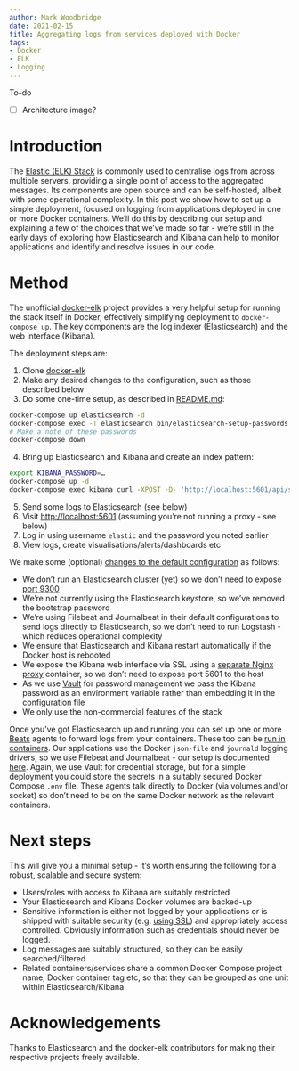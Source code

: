 ```yaml
---
author: Mark Woodbridge
date: 2021-02-15
title: Aggregating logs from services deployed with Docker
tags:
- Docker
- ELK
- Logging
---
```


To-do

- [ ] Architecture image?

# Introduction

The [Elastic (ELK) Stack](https://www.elastic.co/what-is/elk-stack) is commonly used to centralise logs from across
multiple servers, providing a single point of access to the aggregated messages. Its components are open source and can
be self-hosted, albeit with some operational complexity. In this post we show how to set up a simple deployment, focused
on logging from applications deployed in one or more Docker containers. We’ll do this by describing our setup and
explaining a few of the choices that we’ve made so far - we’re still in the early days of exploring how Elasticsearch
and Kibana can help to monitor applications and identify and resolve issues in our code.

# Method

The unofficial [docker-elk](https://github.com/deviantony/docker-elk) project provides a very helpful setup for running
the stack itself in Docker, effectively simplifying deployment to `docker-compose up`. The key components are the log
indexer (Elasticsearch) and the web interface (Kibana).

The deployment steps are:

1. Clone [docker-elk](https://github.com/deviantony/docker-elk)
2. Make any desired changes to the configuration, such as those described below
3. Do some one-time setup, as described in [README.md](https://github.com/deviantony/docker-elk/blob/main/README.md):
  ```sh
  docker-compose up elasticsearch -d
  docker-compose exec -T elasticsearch bin/elasticsearch-setup-passwords auto --batch
  # Make a note of these passwords
  docker-compose down
  ```
4. Bring up Elasticsearch and Kibana and create an index pattern:
  ```sh
  export KIBANA_PASSWORD=…
  docker-compose up -d
  docker-compose exec kibana curl -XPOST -D- 'http://localhost:5601/api/saved_objects/index-pattern' -H 'Content-Type: application/json' -u elastic:${ELASTIC_PASSWORD?} -d '{"attributes":{"title":"filebeat-*,journalbeat-*","timeFieldName":"@timestamp"}}'
  ```
5. Send some logs to Elasticsearch (see below)
6. Visit <http://localhost:5601> (assuming you’re not running a proxy - see below)
7. Log in using username `elastic` and the password you noted earlier
8. View logs, create visualisations/alerts/dashboards etc

We make some (optional)
[changes to the default configuration](https://github.com/deviantony/docker-elk/compare/main...reside-ic:main) as
follows:

- We don’t run an Elasticsearch cluster (yet) so we don’t need to
  expose [port 9300](https://discuss.elastic.co/t/what-are-ports-9200-and-9300-used-for/238578)
- We’re not currently using the Elasticsearch keystore, so we’ve removed the bootstrap password
- We’re using Filebeat and Journalbeat in their default configurations to send logs directly to Elasticsearch, so we
  don’t need to run Logstash - which reduces operational complexity
- We ensure that Elasticsearch and Kibana restart automatically if the Docker host is rebooted
- We expose the Kibana web interface via SSL using
  a [separate Nginx proxy](https://github.com/reside-ic/logs/blob/main/docker-compose.override.yml) container, so we
  don’t need to expose port 5601 to the host
- As we use [Vault](https://www.vaultproject.io/) for password management we pass the Kibana password as an environment
  variable rather than embedding it in the configuration file
- We only use the non-commercial features of the stack

Once you’ve got Elasticsearch up and running you can set up one or more [Beats](https://www.elastic.co/beats/) agents to
forward logs from your containers. These too can
be [run in containers](https://github.com/reside-ic/beats/blob/main/docker-compose.yml). Our applications use the
Docker `json-file` and `journald` logging drivers, so we use Filebeat and Journalbeat - our setup is
documented [here](https://github.com/reside-ic/beats). Again, we use Vault for credential storage, but for a simple
deployment you could store the secrets in a suitably secured Docker Compose `.env` file. These agents talk directly to
Docker (via volumes and/or socket) so don’t need to be on the same Docker network as the relevant containers.

# Next steps

This will give you a minimal setup - it’s worth ensuring the following for a robust, scalable and secure system:

- Users/roles with access to Kibana are suitably restricted
- Your Elasticsearch and Kibana Docker volumes are backed-up
- Sensitive information is either not logged by your applications or is shipped with suitable security (e.g.
  [using SSL](https://www.elastic.co/guide/en/beats/filebeat/current/configuration-ssl.html)) and appropriately access
  controlled. Obviously information such as credentials should never be logged.
- Log messages are suitably structured, so they can be easily searched/filtered
- Related containers/services share a common Docker Compose project name, Docker container tag etc, so that they can be
  grouped as one unit within Elasticsearch/Kibana

# Acknowledgements

Thanks to Elasticsearch and the docker-elk contributors for making their respective projects freely available.
